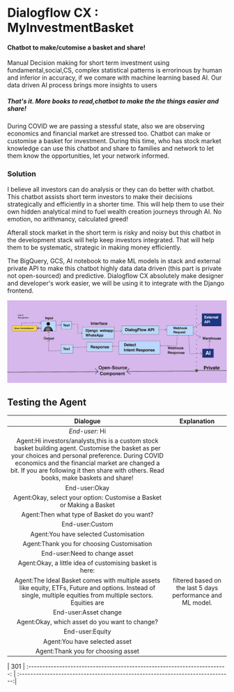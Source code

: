 # Dialogflow CX : MyInvestmentBasket
#### Chatbot to make/cutomise a basket and share!
Manual Decision making for short term investment using fundamental,social,CS, complex statistical patterns is errorinous by human and inferior in accuracy, if we comare with machine learning based AI. Our data driven AI process brings more insights to users

##### That's it. More books to read,chatbot to make the the things easier and share!
During COVID we are passing a stessful state, also we are observing economics and financial market are stressed too. 
Chatbot can make or customise a basket for investment. During this time, who has stock market knowledge can use this chatbot and share to families and network to let them know the opportunities, let your network informed.

### Solution
I believe all investors can do analysis or they can do better with chatbot. This chatbot assists short term investors to make their decisions strategically and efficiently in a shorter time. This will help them to use their own hidden analytical mind to fuel wealth creation journeys through AI. No emotion, no arithmancy, calculated greed! 

Afterall stock market in the short term is risky and noisy but this chatbot in the development stack will help keep investors integrated. That will help them to be systematic, strategic in making money efficiently. 

The BigQuery, GCS, AI notebook to make ML models in stack and external private API to make this chatbot highly data data driven (this part is private not open-sourced) and predictive. Dialogflow CX absolutely make designer and developer's work easier, we will be using it to integrate with the Django frontend. 

![Process of input and Output](https://github.com/parthasen/DialogflowCX/blob/main/D24907D7-D2F5-4F87-9D9C-A76E1336F3A2.jpeg)

## Testing the Agent
|                           Dialogue                                        |                                    Explanation                                | 
| :-----------------------------------------------------------------------: | :----------------------------------------------------------------------------:| 
|*End-user*: Hi
|Agent:Hi investors/analysts,this is a custom stock basket building agent. Customise the basket as per your choices and personal preference. During COVID economics and the financial market are changed a bit. If you are following it then share with others. Read books, make baskets and share! |
|End-user:Okay
|Agent:Okay, select your option: Customise a Basket or Making a Basket
|Agent:Then what type of Basket do you want?
|End-user:Custom
|Agent:You have selected Customisation
|Agent:Thank you for choosing Customisation
|End-user:Need to change asset
|Agent:Okay, a little idea of customising basket is here:
|Agent:The Ideal Basket comes with multiple assets like equity, ETFs, Future and options. Instead of single, multiple equities from multiple sectors. Equities are |filtered based on the last 5 days performance and ML model.
|End-user:Asset change
|Agent:Okay, which asset do you want to change?
|End-user:Equity
|Agent:You have selected asset 
|Agent:Thank you for choosing asset

| 301 
| :-----------------------------------------------------------------------: | :----------------------------------------------------------------------------:| 
